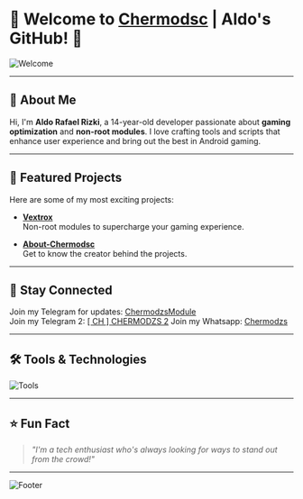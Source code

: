 # 🌟 Welcome to [Chermodsc](https://github.com/ChermodAldo) | Aldo's GitHub! 🌟

![Welcome](https://readme-typing-svg.demolab.com?font=Fira+Code&size=22&pause=1000&color=1E90FF&background=FFFFFF00&center=true&width=440&lines=Welcome+to+ChermodAldo's+World!;Developer+%7C+Creator+%7C+Innovator;Crafting+non-root+modules+for+gamers!)

---

## 🚀 About Me  
Hi, I'm **Aldo Rafael Rizki**, a 14-year-old developer passionate about **gaming optimization** and **non-root modules**. I love crafting tools and scripts that enhance user experience and bring out the best in Android gaming.

---

## 🔧 Featured Projects  
Here are some of my most exciting projects:  

- **[Vextrox](https://github.com/ChermodAldo/Vextrox)**  
  Non-root modules to supercharge your gaming experience.  

- **[About-Chermodsc](https://chermodaldo.github.io/)**  
  Get to know the creator behind the projects.  

---

## 📡 Stay Connected  
Join my Telegram for updates: [ChermodzsModule](https://t.me/ChermodzsModule)  
Join my Telegram 2: [[ CH ] CHERMODZS 2](https://t.me/ChenelChermodzs2)
Join my Whatsapp: [Chermodzs](https://whatsapp.com/channel/0029VaeRl4m1Xqucd9LGUT38)  
  


---

## 🛠️ Tools & Technologies  
![Tools](https://skillicons.dev/icons?i=android,bash,github,html,css,js)

---

## ⭐ Fun Fact  
> *"I'm a tech enthusiast who's always looking for ways to stand out from the crowd!"*

---

![Footer](https://capsule-render.vercel.app/api?type=waving&color=gradient&height=100&section=footer)
